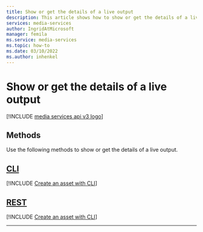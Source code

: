 ```yaml
---
title: Show or get the details of a live output
description: This article shows how to show or get the details of a live output.
services: media-services
author: IngridAtMicrosoft
manager: femila 
ms.service: media-services
ms.topic: how-to
ms.date: 03/10/2022
ms.author: inhenkel
---
```


# Show or get the details of a live output

[!INCLUDE [media services api v3 logo](./includes/v3-hr.md)]

## Methods

Use the following methods to show or get the details of a live output.

## [CLI](#tab/cli/)

[!INCLUDE [Create an asset with CLI](./includes/task-show-live-output-cli.md)]

## [REST](#tab/rest/)

[!INCLUDE [Create an asset with CLI](./includes/task-get-live-output-rest.md)]

---
